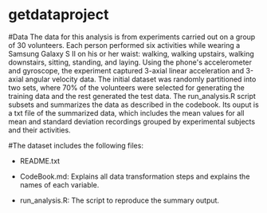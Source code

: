 # getdataproject

#Data
The data for this analysis is from experiments carried out on a group of 30 volunteers. Each person performed six activities while wearing a Samsung Galaxy S II on his or her waist: walking, walking upstairs, walking downstairs, sitting, standing, and laying. Using the phone's accelerometer and gyroscope, the experiment captured 3-axial linear acceleration and 3-axial angular velocity data. The initial dataset was randomly partitioned into two sets, where 70% of the volunteers were selected for generating the training data and the rest generated the test data.  The run_analysis.R script subsets and summarizes the data as described in the codebook.  Its ouput is a txt file of the summarized data, which includes the mean values for all mean and standard deviation recordings grouped by experimental subjects and their activities.


#The dataset includes the following files:

* README.txt

* CodeBook.md: Explains all data transformation steps and explains the names of each variable.

* run_analysis.R: The script to reproduce the summary output.
